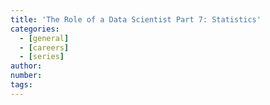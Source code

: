 ```yaml
---
title: 'The Role of a Data Scientist Part 7: Statistics'
categories:
  - [general]
  - [careers]
  - [series]
author:
number:
tags:
---
```

